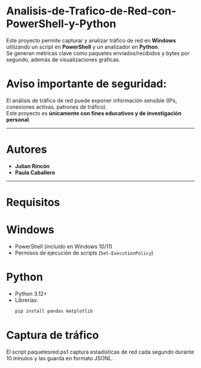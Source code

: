 # Analisis-de-Trafico-de-Red-con-PowerShell-y-Python
Este proyecto permite capturar y analizar tráfico de red en **Windows** utilizando un script en **PowerShell** y un analizador en **Python**.  
Se generan métricas clave como paquetes enviados/recibidos y bytes por segundo, además de visualizaciones gráficas.

# **Aviso importante de seguridad:**  
El análisis de tráfico de red puede exponer información sensible (IPs, conexiones activas, patrones de tráfico).  
Este proyecto es **únicamente con fines educativos y de investigación personal**.  

---

# Autores
  - **Julian Rincón**  
  - **Paula Caballero**

---

# Requisitos

  # Windows
  - PowerShell (incluido en Windows 10/11)
  - Permisos de ejecución de scripts (`Set-ExecutionPolicy`)
  
  # Python
  - Python 3.12+
  - Librerías:
    ```bash
    pip install pandas matplotlib
    ```
# Captura de tráfico

El script paquetesred.ps1 captura estadísticas de red cada segundo durante 10 minutos y las guarda en formato JSONL.
